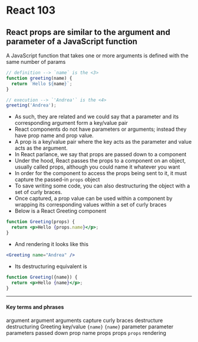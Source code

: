 # React 103
## React props are similar to the argument and parameter of a JavaScript function

A JavaScript function that takes one or more arguments is defined with the same number of params
```javascript
// definition --> `name` is the <3>
function greeting(name) {
  return `Hello ${name}`;
}

// execution --> `'Andrea'` is the <4>
greeting('Andrea');

````
- As such, they are related and we could say that a parameter and its corresponding argument form a key/value pair
- React components do not have parameters or arguments; instead they have prop name and prop value.
- A prop is a key/value pair where the key acts as the parameter and value acts as the argument.
- In React parlance, we say that props are passed down to a component
- Under the hood, React passes the props to a component on an object, usually called props, although you could name it whatever you want
- In order for the component to access the props being sent to it, it must capture the passed-in `props` object
- To save writing some code, you can also destructuring the object with a set of curly braces.
- Once captured, a prop value can be used within a component by wrapping its corresponding values within a set of curly braces
- Below is a React Greeting component
```jsx
function Greeting(props) {
  return <p>Hello {props.name}</p>;
}
```
- And rendering it looks like this
```jsx
<Greeting name="Andrea" />
```
- Its destructuring equivalent is
```jsx
function Greeting({name}) {
  return <p>Hello {name}</p>;
}
```

---

#### Key terms and phrases
argument
argument
arguments
capture
curly braces
destructure
destructuring
Greeting
key/value
`{name}`
`{name}`
parameter
parameter
parameters
passed down
prop name
props
props
`props`
rendering